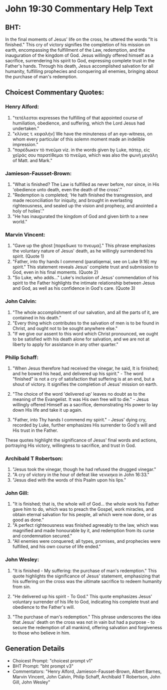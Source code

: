 # John 19:30 Commentary Help Text

## BHT:
In the final moments of Jesus' life on the cross, he uttered the words "It is finished." This cry of victory signifies the completion of his mission on earth, encompassing the fulfillment of the Law, redemption, and the inauguration of the kingdom of God. Jesus willingly offered himself as a sacrifice, surrendering his spirit to God, expressing complete trust in the Father's hands. Through his death, Jesus accomplished salvation for all humanity, fulfilling prophecies and conquering all enemies, bringing about the purchase of man's redemption.

## Choicest Commentary Quotes:
### Henry Alford:
1. "τετέλεσται expresses the fulfilling of that appointed course of humiliation, obedience, and suffering, which the Lord Jesus had undertaken."
2. "κλίνας τ. κεφαλήν] We have the minuteness of an eye-witness, on whom every particular of this solemn moment made an indelible impression."
3. "παρέδωκεν τὸ πνεῦμα viz. in the words given by Luke, πάτερ, εἰς χεῖράς σου παρατίθεμαι τὸ πνεῦμα, which was also the φωνὴ μεγάλη of Matt. and Mark."

### Jamieson-Fausset-Brown:
1. "What is finished? The Law is fulfilled as never before, nor since, in His 'obedience unto death, even the death of the cross'." 
2. "Redemption is completed; 'He hath finished the transgression, and made reconciliation for iniquity, and brought in everlasting righteousness, and sealed up the vision and prophecy, and anointed a holy of holies'." 
3. "He has inaugurated the kingdom of God and given birth to a new world."

### Marvin Vincent:
1. "Gave up the ghost [παρεδωκε το πνευμα]." This phrase emphasizes the voluntary nature of Jesus' death, as he willingly surrendered his spirit. (Quote 1)
2. "Father, into thy hands I commend (paratiqemai, see on Luke 9:16) my spirit." This statement reveals Jesus' complete trust and submission to God, even in his final moments. (Quote 2)
3. "So Luke, who adds..." Luke's inclusion of Jesus' commendation of his spirit to the Father highlights the intimate relationship between Jesus and God, as well as his confidence in God's care. (Quote 3)

### John Calvin:
1. "The whole accomplishment of our salvation, and all the parts of it, are contained in his death."
2. "Every thing which contributes to the salvation of men is to be found in Christ, and ought not to be sought anywhere else."
3. "If we give our assent to this word which Christ pronounced, we ought to be satisfied with his death alone for salvation, and we are not at liberty to apply for assistance in any other quarter."

### Philip Schaff:
1. "When Jesus therefore had received the vinegar, he said, It is finished; and he bowed his head, and delivered up his spirit." - The word "finished" is not a cry of satisfaction that suffering is at an end, but a shout of victory. It signifies the completion of Jesus' mission on earth.

2. "The choice of the word 'delivered up' leaves no doubt as to the meaning of the Evangelist. It was His own free will to die." - Jesus willingly offered Himself as a sacrifice, demonstrating His power to lay down His life and take it up again.

3. "Father, into Thy hands I commend my spirit." - Jesus' dying cry, recorded by Luke, further emphasizes His surrender to God's will and His trust in the Father.

These quotes highlight the significance of Jesus' final words and actions, portraying His victory, willingness to sacrifice, and trust in God.

### Archibald T Robertson:
1. "Jesus took the vinegar, though he had refused the drugged vinegar." 
2. "A cry of victory in the hour of defeat like νενικηκα in John 16:33." 
3. "Jesus died with the words of this Psalm upon his lips."

### John Gill:
1. "It is finished; that is, the whole will of God... the whole work his Father gave him to do, which was to preach the Gospel, work miracles, and obtain eternal salvation for his people, all which were now done, or as good as done."
2. "A perfect righteousness was finished agreeably to the law, which was magnified and made honourable by it, and redemption from its curse and condemnation secured."
3. "All enemies were conquered; all types, promises, and prophecies were fulfilled, and his own course of life ended."

### John Wesley:
1. "It is finished - My suffering: the purchase of man's redemption." This quote highlights the significance of Jesus' statement, emphasizing that his suffering on the cross was the ultimate sacrifice to redeem humanity from sin.

2. "He delivered up his spirit - To God." This quote emphasizes Jesus' voluntary surrender of his life to God, indicating his complete trust and obedience to the Father's will.

3. "The purchase of man's redemption." This phrase underscores the idea that Jesus' death on the cross was not in vain but had a purpose - to secure the redemption of all mankind, offering salvation and forgiveness to those who believe in him.


## Generation Details
- Choicest Prompt: "choicest prompt v1"
- BHT Prompt: "bht prompt v3"
- Commentators: "Henry Alford, Jamieson-Fausset-Brown, Albert Barnes, Marvin Vincent, John Calvin, Philip Schaff, Archibald T Robertson, John Gill, John Wesley"
